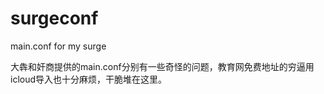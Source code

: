 # surgeconf

main.conf for my surge

大犇和奸商提供的main.conf分别有一些奇怪的问题，教育网免费地址的穷逼用icloud导入也十分麻烦，干脆堆在这里。


